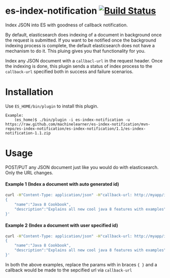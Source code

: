 es-index-notification [![Build Status](https://travis-ci.org/machinelearner/es-index-notification.png?branch=master)](https://travis-ci.org/machinelearner/es-index-notification)
=====================

Index JSON into ES with goodness of callback notification.

By default, elasticsearch does indexing of a document in background once the request is submitted. If you want to be notified once the background indexing process is complete, the default elasticsearch does not have a mechanism to do it. This pluing gives you that functionality for you.

Index any JSON document with a `callbacl-url` in the request header. Once the indexing is done, this plugin sends a status of index process to the `callback-url` specified both in success and failure scenarios.


Installation
=====================

Use `ES_HOME/bin/plugin` to install this plugin.

```
Example:
    (es_home)$ ./bin/plugin -i es-index-notification -u https://raw.github.com/machinelearner/es-index-notification/mvn-repo/es-index-notification/es-index-notification/1.1/es-index-notification-1.1.zip
```

Usage
======

POST/PUT any JSON document just like you would do with elasticsearch. Only the URL changes.

#### Example 1 (Index a document with auto generated id)

```bash
curl -H"Content-Type: application/json" -H"callback-url: http://myapp/index/notification" -XPOST http://host:port/es-index-notification/{index}/{type} -d'
{
    "name":"Java 8 Cookbook",
    "description":"Explains all new cool java 8 features with examples"
}'
```



#### Example 2 (Index a document with user specified id)

```bash
curl -H"Content-Type: application/json" -H"callback-url: http://myapp/index/notification" -XPUT http://host:port/es-index-notification/{index}/{type}/{id} -d'
{
    "name":"Java 8 Cookbook",
    "description":"Explains all new cool java 8 features with examples"
}'
```
    
In both the above examples, replace the params with in braces `{ }` and a callback would be made to the sepcified url via `callback-url`

